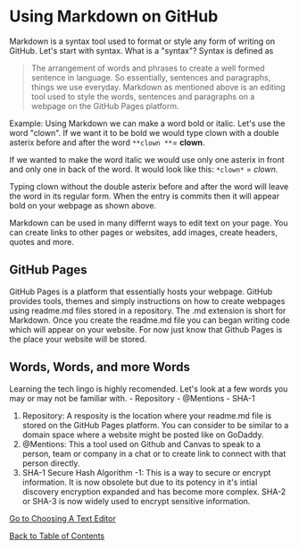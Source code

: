 # Using Markdown on GitHub

Markdown is a syntax tool used to format or style any form of writing on GitHub. Let's start with syntax. What is a "syntax"? Syntax is defined as
> The arrangement of words and phrases to create a well formed sentence in language.
So essentially, sentences and paragraphs, things we use everyday.
Markdown as mentioned above is an editing tool used to style the words, sentences and paragraphs on a webpage on the GitHub Pages platform.

Example: Using Markdown we can make a word bold or italic.
Let's use the word "clown". If we want it to be bold we would type clown with a double asterix before and after the word ```**clown **```=  **clown**.

If we wanted to make the word italic we would use only one asterix in front and only one in back of the word. It would look like this: ```*clown*``` = *clown*.

Typing clown without the double asterix before and after the word will leave the word in its regular form. When the entry is commits then it will appear bold on your webpage as shown above.

Markdown can be used in many differnt ways to edit text on your page. You can create links to other pages or websites, add images, create headers, quotes and more. 

## GitHub Pages

GitHub Pages is a platform that essentially hosts your webpage. GitHub provides tools, themes and simply instructions on how to create webpages using readme.md files stored in a repository. The .md extension is short for Markdown. Once you create the readme.md file you can began writing code which will appear on your website. For now just know that Github Pages is the place your website will be stored.

## Words, Words, and more Words

Learning the tech lingo is highly recomended. Let's look at a few words you may or may not be familiar with.
    - Repository
    - @Mentions
    - SHA-1 
    
1. Repository: A resposity is the location where your readme.md file is stored on the GitHub Pages platform. You can consider to be similar to a domain space where a website might be posted like on GoDaddy. 
2. @Mentions: This a tool used on Github and Canvas to speak to a person, team or company in a chat or to create link to connect with that person directly.
3. SHA-1 Secure Hash Algorithm -1: This is a way to secure or encrypt information. It is now obsolete but due to its potency in it's intial discovery encryption expanded and has become more complex. SHA-2 or SHA-3 is now widely used to encrypt sensitive information.

[Go to Choosing A Text Editor](/choosing-text-editor.md)

[Back to Table of Contents](/README.md)